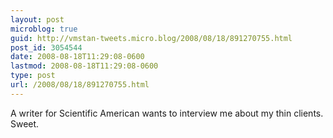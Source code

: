```yaml
---
layout: post
microblog: true
guid: http://vmstan-tweets.micro.blog/2008/08/18/891270755.html
post_id: 3054544
date: 2008-08-18T11:29:08-0600
lastmod: 2008-08-18T11:29:08-0600
type: post
url: /2008/08/18/891270755.html
---
```

A writer for Scientific American wants to interview me about my thin clients. Sweet.
